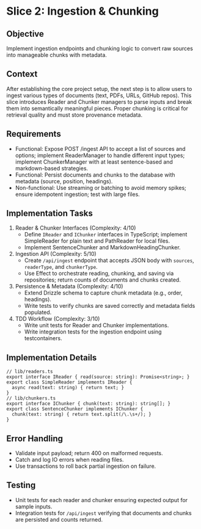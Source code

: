 # Slice 2: Ingestion & Chunking
## Objective
Implement ingestion endpoints and chunking logic to convert raw sources into manageable chunks with metadata.
## Context
After establishing the core project setup, the next step is to allow users to ingest various types of documents (text, PDFs, URLs, GitHub repos). This slice introduces Reader and Chunker managers to parse inputs and break them into semantically meaningful pieces. Proper chunking is critical for retrieval quality and must store provenance metadata.
## Requirements
- Functional: Expose POST /ingest API to accept a list of sources and options; implement ReaderManager to handle different input types; implement ChunkerManager with at least sentence-based and markdown-based strategies.
- Functional: Persist documents and chunks to the database with metadata (source, position, headings).
- Non-functional: Use streaming or batching to avoid memory spikes; ensure idempotent ingestion; test with large files.
## Implementation Tasks
1. Reader & Chunker Interfaces (Complexity: 4/10)
   - Define `IReader` and `IChunker` interfaces in TypeScript; implement SimpleReader for plain text and PathReader for local files.
   - Implement SentenceChunker and MarkdownHeadingChunker.
2. Ingestion API (Complexity: 5/10)
   - Create `/api/ingest` endpoint that accepts JSON body with `sources`, `readerType`, and `chunkerType`.
   - Use Effect to orchestrate reading, chunking, and saving via repositories; return counts of documents and chunks created.
3. Persistence & Metadata (Complexity: 4/10)
   - Extend Drizzle schema to capture chunk metadata (e.g., order, headings).
   - Write tests to verify chunks are saved correctly and metadata fields populated.
4. TDD Workflow (Complexity: 3/10)
   - Write unit tests for Reader and Chunker implementations.
   - Write integration tests for the ingestion endpoint using testcontainers.
## Implementation Details
```
// lib/readers.ts
export interface IReader { read(source: string): Promise<string>; }
export class SimpleReader implements IReader {
  async read(text: string) { return text; }
}
// lib/chunkers.ts
export interface IChunker { chunk(text: string): string[]; }
export class SentenceChunker implements IChunker {
  chunk(text: string) { return text.split(/\.\s+/); }
}
```
## Error Handling
- Validate input payload; return 400 on malformed requests.
- Catch and log IO errors when reading files.
- Use transactions to roll back partial ingestion on failure.
## Testing
- Unit tests for each reader and chunker ensuring expected output for sample inputs.
- Integration tests for `/api/ingest` verifying that documents and chunks are persisted and counts returned.
